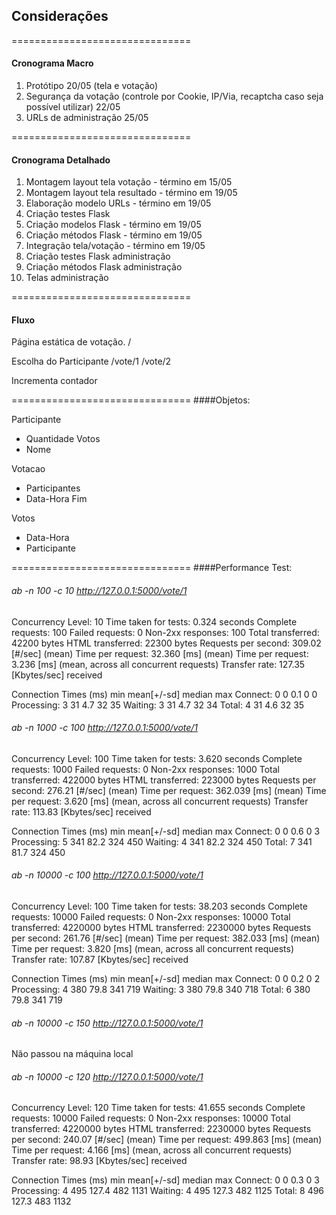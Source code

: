 ## Considerações

===============================
#### Cronograma Macro
1. Protótipo 20/05 (tela e votação)
2. Segurança da votação (controle por Cookie, IP/Via, recaptcha caso seja possível utilizar) 22/05
3. URLs de administração 25/05

===============================
#### Cronograma Detalhado
1. Montagem layout tela votação - término em 15/05
2. Montagem layout tela resultado - término em 19/05
3. Elaboração modelo URLs - término em 19/05
4. Criação testes Flask
5. Criação modelos Flask - término em 19/05
6. Criação métodos Flask - término em 19/05
7. Integração tela/votação - término em 19/05
8. Criação testes Flask administração
9. Criação métodos Flask administração
10. Telas administração

===============================
#### Fluxo

Página estática de votação.
/

Escolha do Participante
/vote/1
/vote/2

Incrementa contador

===============================
####Objetos:

Participante
- Quantidade Votos
- Nome

Votacao
- Participantes
- Data-Hora Fim

Votos
- Data-Hora
- Participante

===============================
####Performance Test:

###### ab -n 100 -c 10 http://127.0.0.1:5000/vote/1
Concurrency Level:      10
Time taken for tests:   0.324 seconds
Complete requests:      100
Failed requests:        0
Non-2xx responses:      100
Total transferred:      42200 bytes
HTML transferred:       22300 bytes
Requests per second:    309.02 [#/sec] (mean)
Time per request:       32.360 [ms] (mean)
Time per request:       3.236 [ms] (mean, across all concurrent requests)
Transfer rate:          127.35 [Kbytes/sec] received

Connection Times (ms)
              min  mean[+/-sd] median   max
Connect:        0    0   0.1      0       0
Processing:     3   31   4.7     32      35
Waiting:        3   31   4.7     32      34
Total:          4   31   4.6     32      35

###### ab -n 1000 -c 100 http://127.0.0.1:5000/vote/1

Concurrency Level:      100
Time taken for tests:   3.620 seconds
Complete requests:      1000
Failed requests:        0
Non-2xx responses:      1000
Total transferred:      422000 bytes
HTML transferred:       223000 bytes
Requests per second:    276.21 [#/sec] (mean)
Time per request:       362.039 [ms] (mean)
Time per request:       3.620 [ms] (mean, across all concurrent requests)
Transfer rate:          113.83 [Kbytes/sec] received

Connection Times (ms)
              min  mean[+/-sd] median   max
Connect:        0    0   0.6      0       3
Processing:     5  341  82.2    324     450
Waiting:        4  341  82.2    324     450
Total:          7  341  81.7    324     450

###### ab -n 10000 -c 100 http://127.0.0.1:5000/vote/1

Concurrency Level:      100
Time taken for tests:   38.203 seconds
Complete requests:      10000
Failed requests:        0
Non-2xx responses:      10000
Total transferred:      4220000 bytes
HTML transferred:       2230000 bytes
Requests per second:    261.76 [#/sec] (mean)
Time per request:       382.033 [ms] (mean)
Time per request:       3.820 [ms] (mean, across all concurrent requests)
Transfer rate:          107.87 [Kbytes/sec] received

Connection Times (ms)
              min  mean[+/-sd] median   max
Connect:        0    0   0.2      0       2
Processing:     4  380  79.8    341     719
Waiting:        3  380  79.8    340     718
Total:          6  380  79.8    341     719

###### ab -n 10000 -c 150 http://127.0.0.1:5000/vote/1

Não passou na máquina local

###### ab -n 10000 -c 120 http://127.0.0.1:5000/vote/1

Concurrency Level:      120
Time taken for tests:   41.655 seconds
Complete requests:      10000
Failed requests:        0
Non-2xx responses:      10000
Total transferred:      4220000 bytes
HTML transferred:       2230000 bytes
Requests per second:    240.07 [#/sec] (mean)
Time per request:       499.863 [ms] (mean)
Time per request:       4.166 [ms] (mean, across all concurrent requests)
Transfer rate:          98.93 [Kbytes/sec] received

Connection Times (ms)
              min  mean[+/-sd] median   max
Connect:        0    0   0.3      0       3
Processing:     4  495 127.4    482    1131
Waiting:        4  495 127.3    482    1125
Total:          8  496 127.3    483    1132

